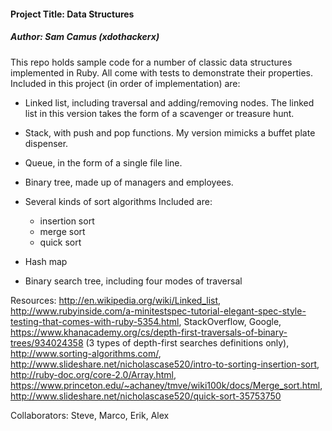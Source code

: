 <h4>Project Title: Data Structures</h4>
<h5>Author: Sam Camus (xdothackerx) </h5>

This repo holds sample code for a number of classic data structures implemented in Ruby. All come with tests to demonstrate their properties. Included in this project (in order of implementation) are:

  - Linked list, including traversal and adding/removing nodes. The linked list in this version takes the form of a scavenger or treasure hunt.

  - Stack, with push and pop functions. My version mimicks a buffet plate dispenser.

  - Queue, in the form of a single file line.

  - Binary tree, made up of managers and employees.

  - Several kinds of sort algorithms
    Included are:
    - insertion sort
    - merge sort
    - quick sort

  - Hash map

  - Binary search tree, including four modes of traversal

Resources: http://en.wikipedia.org/wiki/Linked_list, http://www.rubyinside.com/a-minitestspec-tutorial-elegant-spec-style-testing-that-comes-with-ruby-5354.html, StackOverflow, Google, https://www.khanacademy.org/cs/depth-first-traversals-of-binary-trees/934024358 (3 types of depth-first searches definitions only), http://www.sorting-algorithms.com/, http://www.slideshare.net/nicholascase520/intro-to-sorting-insertion-sort, http://ruby-doc.org/core-2.0/Array.html, https://www.princeton.edu/~achaney/tmve/wiki100k/docs/Merge_sort.html, http://www.slideshare.net/nicholascase520/quick-sort-35753750

Collaborators: Steve, Marco, Erik, Alex

